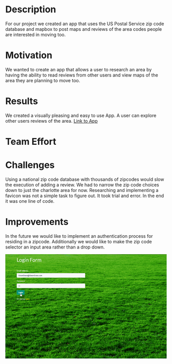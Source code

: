 
# Description

For our project we created an app that uses the US Postal Service zip code database and mapbox to post maps and reviews of the area codes people are interested in moving too.

# Motivation
We wanted to create an app that allows a user to research an area by having the ability to read reviews from other users and view maps of the area they are planning to move too.

# Results
We created a visually pleasing and easy to use App.  A user can explore other users reviews of the area.
[Link to App](https://project-2-group-5.herokuapp.com/)

# Team Effort



# Challenges

Using a national zip code database with thousands of zipcodes would slow the execution of adding a review.  We had to narrow the zip code choices down to just the charlotte area for now.
Researching and implementing a favicon was not a simple task to figure out.  It took trial and error.  In the end it was one line of code.


# Improvements

In the future we would like to implement an authentication process for residing in a zipcode.
Additionally we would like to make the zip code selector an input area rather than a drop down.  


![Image of Greener Grass](public/img/greengrass2.gif)
